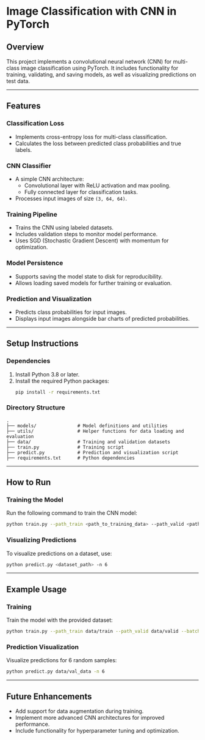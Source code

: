 # Image Classification with CNN in PyTorch

## Overview
This project implements a convolutional neural network (CNN) for multi-class image classification using PyTorch. It includes functionality for training, validating, and saving models, as well as visualizing predictions on test data.

---

## Features

### Classification Loss
- Implements cross-entropy loss for multi-class classification.
- Calculates the loss between predicted class probabilities and true labels.

### CNN Classifier
- A simple CNN architecture:
  - Convolutional layer with ReLU activation and max pooling.
  - Fully connected layer for classification tasks.
- Processes input images of size `(3, 64, 64)`.

### Training Pipeline
- Trains the CNN using labeled datasets.
- Includes validation steps to monitor model performance.
- Uses SGD (Stochastic Gradient Descent) with momentum for optimization.

### Model Persistence
- Supports saving the model state to disk for reproducibility.
- Allows loading saved models for further training or evaluation.

### Prediction and Visualization
- Predicts class probabilities for input images.
- Displays input images alongside bar charts of predicted probabilities.

---

## Setup Instructions

### Dependencies
1. Install Python 3.8 or later.
2. Install the required Python packages:
   ```bash
   pip install -r requirements.txt
   ```

### Directory Structure
```
.
├── models/               # Model definitions and utilities
├── utils/                # Helper functions for data loading and evaluation
├── data/                 # Training and validation datasets
├── train.py              # Training script
├── predict.py            # Prediction and visualization script
├── requirements.txt      # Python dependencies
```

---

## How to Run

### Training the Model
Run the following command to train the CNN model:
```bash
python train.py --path_train <path_to_training_data> --path_valid <path_to_validation_data> --batch_size 128 --num_epoch 50 --learning_rate 1e-3
```

### Visualizing Predictions
To visualize predictions on a dataset, use:
```bash
python predict.py <dataset_path> -n 6
```

---

## Example Usage

### Training
Train the model with the provided dataset:
```bash
python train.py --path_train data/train --path_valid data/valid --batch_size 128 --num_epoch 50 --learning_rate 0.001
```

### Prediction Visualization
Visualize predictions for 6 random samples:
```bash
python predict.py data/val_data -n 6
```

---

## Future Enhancements
- Add support for data augmentation during training.
- Implement more advanced CNN architectures for improved performance.
- Include functionality for hyperparameter tuning and optimization.


